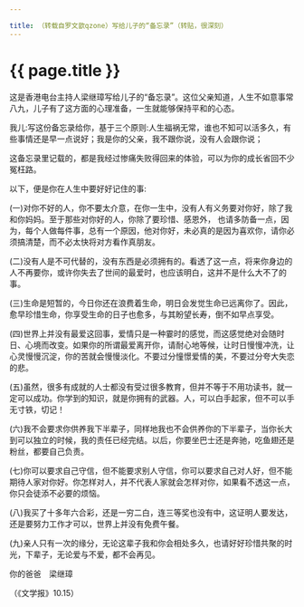 ```yaml
---

title: （转载自罗文歆qzone）写给儿子的“备忘录”（转贴，很深刻）
---
```


{{ page.title }}
===============

这是香港电台主持人梁继璋写给儿子的“备忘录”。这位父亲知道，人生不如意事常八九，儿子有了这方面的心理准备，一生就能够保持平和的心态。

我儿:写这份备忘录给你，基于三个原则:人生福祸无常，谁也不知可以活多久，有些事情还是早一点说好；我是你的父亲，我不跟你说，没有人会跟你说；

这备忘录里记载的，都是我经过惨痛失败得回来的体验，可以为你的成长省回不少冤枉路。

以下，便是你在人生中要好好记住的事:

(一)对你不好的人，你不要太介意，在你一生中，没有人有义务要对你好，除了我和你妈妈。至于那些对你好的人，你除了要珍惜、感恩外， 也请多防备一点，因为，每个人做每件事，总有一个原因，他对你好，未必真的是因为喜欢你，请你必须搞清楚，而不必太快将对方看作真朋友。

(二)没有人是不可代替的，没有东西是必须拥有的。看透了这一点，将来你身边的人不再要你，或许你失去了世间的最爱时，也应该明白，这并不是什么大不了的事。

(三)生命是短暂的，今日你还在浪费着生命，明日会发觉生命已远离你了。因此，愈早珍惜生命，你享受生命的日子也愈多，与其盼望长寿，倒不如早点享受。

(四)世界上并没有最爱这回事，爱情只是一种霎时的感觉，而这感觉绝对会随时日、心境而改变。如果你的所谓最爱离开你，请耐心地等候，让时日慢慢冲洗，让心灵慢慢沉淀，你的苦就会慢慢淡化。不要过分憧憬爱情的美，不要过分夸大失恋的悲。

(五)虽然，很多有成就的人士都没有受过很多教育，但并不等于不用功读书，就一定可以成功。你学到的知识，就是你拥有的武器。人，可以白手起家，但不可以手无寸铁，切记！

(六)我不会要求你供养我下半辈子，同样地我也不会供养你的下半辈子，当你长大到可以独立的时候，我的责任已经完结。以后，你要坐巴士还是奔驰，吃鱼翅还是粉丝，都要自己负责。

(七)你可以要求自己守信，但不能要求别人守信，你可以要求自己对人好，但不能期待人家对你好。你怎样对人，并不代表人家就会怎样对你，如果看不透这一点，你只会徒添不必要的烦恼。

(八)我买了十多年六合彩，还是一穷二白，连三等奖也没有中，这证明人要发达，还是要努力工作才可以，世界上并没有免费午餐。

(九)亲人只有一次的缘分，无论这辈子我和你会相处多久，也请好好珍惜共聚的时光，下辈子，无论爱与不爱，都不会再见。

你的爸爸　梁继璋

（《文学报》10.15）

